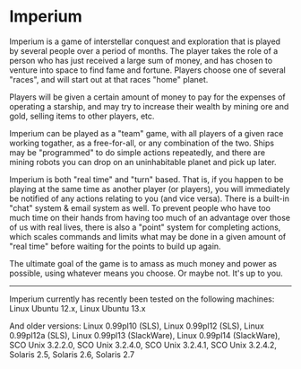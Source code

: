 Imperium
========
Imperium is a game of interstellar conquest and exploration that is played by several people over a period of months. The player takes the role of a person who has just received a large sum of money, and has chosen to venture into space to find fame and fortune. Players choose one of several "races", and will start out at that races "home" planet.

Players will be given a certain amount of money to pay for the expenses of operating a starship, and may try to increase their wealth by mining ore and gold, selling items to other players, etc.

Imperium can be played as a "team" game, with all players of a given race working togather, as a free-for-all, or any combination of the two.  Ships may be "programmed" to do simple actions repeatedly, and there are mining robots you can drop on an uninhabitable planet and pick up later.

Imperium is both "real time" and "turn" based. That is, if you happen to be playing at the same time as another player (or players), you will immediately be notified of any actions relating to you (and vice versa).  There is a built-in "chat" system & email system as well. To prevent people who have too much time on their hands from having too much of an advantage over those of us with real lives, there is also a "point" system for completing actions, which scales commands and limits what may be done in a given amount of "real time" before waiting for the points to build up again.

The ultimate goal of the game is to amass as much money and power as possible, using whatever means you choose. Or maybe not. It's up to you.

 ------------

Imperium currently has recently been tested on the following machines: Linux Ubuntu 12.x, Linux Ubuntu 13.x

And older versions: Linux 0.99pl10 (SLS), Linux 0.99pl12 (SLS), Linux 0.99pl12a (SLS), Linux 0.99pl13 (SlackWare), Linux 0.99pl14 (SlackWare), SCO Unix 3.2.2.0, SCO Unix 3.2.4.0, SCO Unix 3.2.4.1, SCO Unix 3.2.4.2, Solaris 2.5, Solaris 2.6, Solaris 2.7

